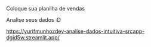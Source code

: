 Coloque sua planilha de vendas

Analise seus dados :D

https://yurifmunhozdev-analise-dados-intuitiva-srcapp-dgid5w.streamlit.app/
